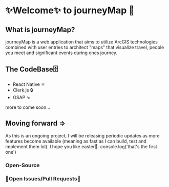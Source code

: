 # ✨Welcome✨ to journeyMap 🎴

## What is journeyMap?

journeyMap is a web application that aims to utilize ArcGIS technologies combined with user entries to architect "maps" that visualize travel, people you meet and significant events during ones journey.

## The CodeBase🗄️

* React Native ⚛
* Clerk.js 🔒
* GSAP ∿

more to come soon...

## Moving forward =>

As this is an ongoing project, I will be releasing periodic updates as more features become available (meaning as fast as I can build, test and implement them lol). I hope you like easter🥚. console.log('that's the first one')

### Open-Source

### 🚨Open Issues/Pull Requests🚨
